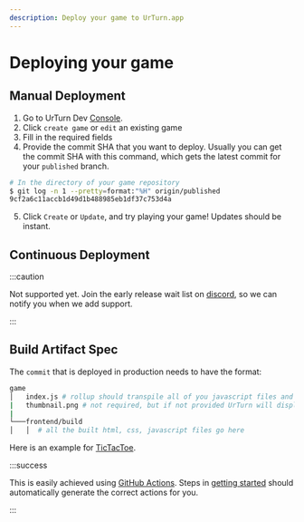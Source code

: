 ```yaml
---
description: Deploy your game to UrTurn.app
---
```


# Deploying your game

## Manual Deployment

1. Go to UrTurn Dev [Console](https://www.urturn.app/develop).
2. Click `create game` or `edit` an existing game
3. Fill in the required fields
4. Provide the commit SHA that you want to deploy. Usually you can get the commit SHA with this command, which gets the latest commit for your `published` branch.

```bash
# In the directory of your game repository
$ git log -n 1 --pretty=format:"%H" origin/published
9cf2a6c11accb1d49d1b488985eb1df37c753d4a
```

5. Click `Create` or `Update`, and try playing your game! Updates should be instant.

## Continuous Deployment

:::caution

Not supported yet. Join the early release wait list on [discord](https://discord.gg/myWacjdb5S), so we can notify you when we add support.

:::

## Build Artifact Spec

The `commit` that is deployed in production needs to have the format:

```bash
game
│   index.js # rollup should transpile all of you javascript files and dependencies into this file
|   thumbnail.png # not required, but if not provided UrTurn will display a stock image for your game
|
└───frontend/build
│   │  # all the built html, css, javascript files go here
```

Here is an example for [TicTacToe](https://github.com/turnbasedgames/urturn/tree/published-tictactoe).

:::success

This is easily achieved using [GitHub Actions](https://docs.github.com/en/actions). Steps in [getting started](/docs/Getting-Started/runner-init) should automatically generate the correct actions for you.

:::
